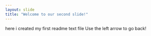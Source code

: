 ```yaml
---
layout: slide
title: "Welcome to our second slide!"
---
```

here i created my first readme text file
Use the left arrow to go back!

